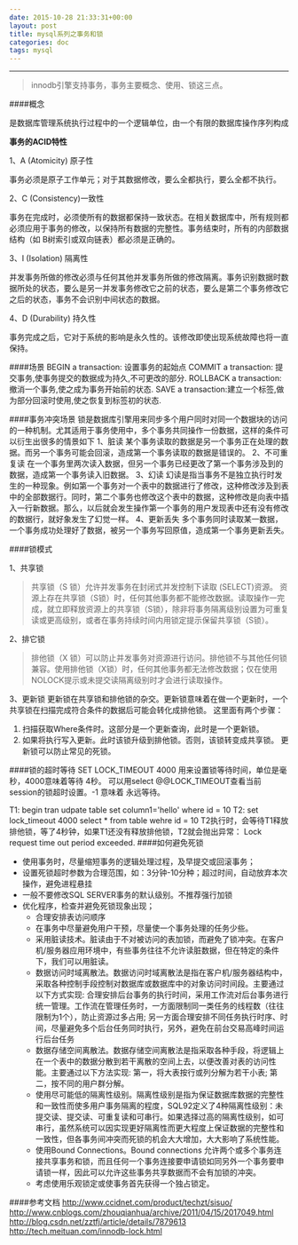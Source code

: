 ```yaml
---
date: 2015-10-28 21:33:31+00:00
layout: post
title: mysql系列之事务和锁
categories: doc
tags: mysql
---
```





----------

> innodb引擎支持事务，事务主要概念、使用、锁这三点。


####概念

是数据库管理系统执行过程中的一个逻辑单位，由一个有限的数据库操作序列构成

**事务的ACID特性**

1、A (Atomicity)  原子性

事务必须是原子工作单元；对于其数据修改，要么全都执行，要么全都不执行。

2、C (Consistency)一致性

事务在完成时，必须使所有的数据都保持一致状态。在相关数据库中，所有规则都必须应用于事务的修改，以保持所有数据的完整性。事务结束时，所有的内部数据结构（如 B树索引或双向链表）都必须是正确的。

3、I (Isolation)   隔离性 

并发事务所做的修改必须与任何其他并发事务所做的修改隔离。事务识别数据时数据所处的状态，要么是另一并发事务修改它之前的状态，要么是第二个事务修改它之后的状态，事务不会识别中间状态的数据。

4、D (Durability)  持久性

事务完成之后，它对于系统的影响是永久性的。该修改即使出现系统故障也将一直保持。

####场景
BEGIN a transaction: 设置事务的起始点
COMMIT a transaction: 提交事务,使事务提交的数据成为持久,不可更改的部分.
ROLLBACK a transaction:撤消一个事务,使之成为事务开始前的状态.
SAVE a transaction:建立一个标签,做为部分回滚时使用,使之恢复到标签初的状态.


####事务冲突场景
锁是数据库引擎用来同步多个用户同时对同一个数据块的访问的一种机制。尤其适用于事务使用中，多个事务共同操作一份数据，这样的条件可以衍生出很多的情景如下
1、脏读
某个事务读取的数据是另一个事务正在处理的数据。而另一个事务可能会回滚，造成第一个事务读取的数据是错误的。
2、不可重复读
在一个事务里两次读入数据，但另一个事务已经更改了第一个事务涉及到的数据，造成第一个事务读入旧数据。
3、幻读
幻读是指当事务不是独立执行时发生的一种现象。例如第一个事务对一个表中的数据进行了修改，这种修改涉及到表中的全部数据行。同时，第二个事务也修改这个表中的数据，这种修改是向表中插入一行新数据。那么，以后就会发生操作第一个事务的用户发现表中还有没有修改的数据行，就好象发生了幻觉一样。
4、更新丢失
多个事务同时读取某一数据，一个事务成功处理好了数据，被另一个事务写回原值，造成第一个事务更新丢失。

####锁模式

1、共享锁

> 共享锁（S 锁）允许并发事务在封闭式并发控制下读取 (SELECT)资源。
> 资源上存在共享锁（S锁）时，任何其他事务都不能修改数据。读取操作一完成，就立即释放资源上的共享锁（S锁），除非将事务隔离级别设置为可重复读或更高级别，或者在事务持续时间内用锁定提示保留共享锁（S锁）。

2、排它锁

> 排他锁（X 锁）可以防止并发事务对资源进行访问。排他锁不与其他任何锁兼容。使用排他锁（X锁）时，任何其他事务都无法修改数据；仅在使用
> NOLOCK提示或未提交读隔离级别时才会进行读取操作。

3、更新锁
更新锁在共享锁和排他锁的杂交。更新锁意味着在做一个更新时，一个共享锁在扫描完成符合条件的数据后可能会转化成排他锁。
这里面有两个步骤：
1) 扫描获取Where条件时。这部分是一个更新查询，此时是一个更新锁。
2) 如果将执行写入更新。此时该锁升级到排他锁。否则，该锁转变成共享锁。
更新锁可以防止常见的死锁。


####锁的超时等待
SET LOCK_TIMEOUT 4000 用来设置锁等待时间，单位是毫秒，4000意味着等待
4秒。
可以用select @@LOCK_TIMEOUT查看当前session的锁超时设置。-1 意味着
永远等待。

T1: begin tran
    udpate table set column1='hello' where id = 10
T2: set lock_timeout 4000
    select * from table wehre id = 10
T2执行时，会等待T1释放排他锁，等了4秒钟，如果T1还没有释放排他锁，T2就会抛出异常： Lock request time out period exceeded.
####如何避免死锁
- 使用事务时，尽量缩短事务的逻辑处理过程，及早提交或回滚事务；
- 设置死锁超时参数为合理范围，如：3分钟-10分种；超过时间，自动放弃本次操作，避免进程悬挂
- 一般不要修改SQL SERVER事务的默认级别。不推荐强行加锁
- 优化程序，检查并避免死锁现象出现；
	- 合理安排表访问顺序
	- 在事务中尽量避免用户干预，尽量使一个事务处理的任务少些。
	- 采用脏读技术。脏读由于不对被访问的表加锁，而避免了锁冲突。在客户机/服务器应用环境中，有些事务往往不允许读脏数据，但在特定的条件下，我们可以用脏读。
	- 数据访问时域离散法。数据访问时域离散法是指在客户机/服务器结构中，采取各种控制手段控制对数据库或数据库中的对象访问时间段。主要通过以下方式实现: 合理安排后台事务的执行时间，采用工作流对后台事务进行统一管理。工作流在管理任务时，一方面限制同一类任务的线程数（往往限制为1个），防止资源过多占用; 另一方面合理安排不同任务执行时序、时间，尽量避免多个后台任务同时执行，另外，避免在前台交易高峰时间运行后台任务
	- 数据存储空间离散法。数据存储空间离散法是指采取各种手段，将逻辑上在一个表中的数据分散到若干离散的空间上去，以便改善对表的访问性能。主要通过以下方法实现: 第一，将大表按行或列分解为若干小表; 第二，按不同的用户群分解。
	- 使用尽可能低的隔离性级别。隔离性级别是指为保证数据库数据的完整性和一致性而使多用户事务隔离的程度，SQL92定义了4种隔离性级别：未提交读、提交读、可重复读和可串行。如果选择过高的隔离性级别，如可串行，虽然系统可以因实现更好隔离性而更大程度上保证数据的完整性和一致性，但各事务间冲突而死锁的机会大大增加，大大影响了系统性能。
	- 使用Bound Connections。Bound connections 允许两个或多个事务连接共享事务和锁，而且任何一个事务连接要申请锁如同另外一个事务要申请锁一样，因此可以允许这些事务共享数据而不会有加锁的冲突。
	- 考虑使用乐观锁定或使事务首先获得一个独占锁定。 

####参考文档
http://www.ccidnet.com/product/techzt/sisuo/
http://www.cnblogs.com/zhouqianhua/archive/2011/04/15/2017049.html 
http://blog.csdn.net/zztfj/article/details/7879613
http://tech.meituan.com/innodb-lock.html

